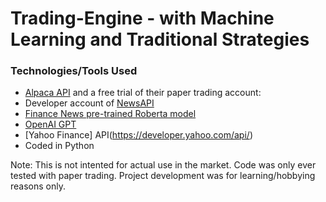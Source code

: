 # Trading-Engine - with Machine Learning and Traditional Strategies

### Technologies/Tools Used
- [Alpaca API](https://alpaca.markets/) and a free trial of their paper trading account: 
- Developer account of [NewsAPI](https://newsapi.org/)
- [Finance News pre-trained Roberta model](https://huggingface.co/mrm8488/distilroberta-finetuned-financial-news-sentiment-analysis)
- [OpenAI GPT](https://chat.openai.com/)
- [Yahoo Finance] API(https://developer.yahoo.com/api/)
- Coded in Python


Note: This is not intented for actual use in the market. Code was only ever tested with paper trading. Project development was for learning/hobbying reasons only.
